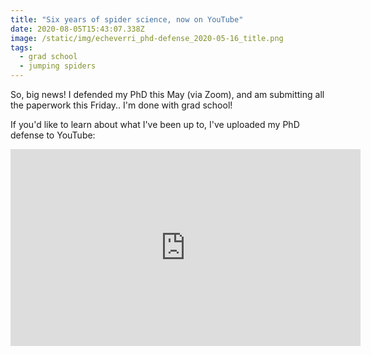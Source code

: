 ```yaml
---
title: "Six years of spider science, now on YouTube"
date: 2020-08-05T15:43:07.338Z
image: /static/img/echeverri_phd-defense_2020-05-16_title.png
tags:
  - grad school
  - jumping spiders
---
```


So, big news! I defended my PhD this May (via Zoom), and am submitting all the paperwork this Friday.. I'm done with grad school!

If you'd like to learn about what I've been up to, I've uploaded my PhD defense to YouTube:

<iframe width="560" height="315" src="https://www.youtube.com/embed/qQAAh4lfF78" frameborder="0" allow="accelerometer; autoplay; encrypted-media; gyroscope; picture-in-picture" allowfullscreen></iframe>
